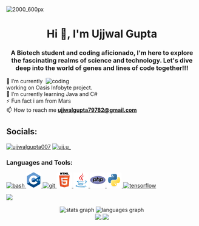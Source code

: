 
![2000_600px](https://github.com/UjjwalGupta007/UjjwalGupta007/assets/97983333/3dae6f6e-0f85-43e4-948f-70fc8baa2423)

<h1 align="center">Hi 👋, I'm Ujjwal Gupta</h1>
<h3 align="center">A Biotech student and coding aficionado, I'm here to explore the fascinating realms of science and technology. Let's dive deep into the world of genes and lines of code together!!!</h3>
<img align="right" alt="coding" width="400" src="https://cdn.dribbble.com/users/787686/screenshots/5966255/media/469acf22e540a0f26b1d896b44b09848.gif">

🔭 I’m currently working on Oasis Infobyte project.<br>🌱 I’m currently learning Java and C#<br>⚡ Fun fact i am from Mars<br>📫 How to reach me **ujjwalgupta79782@gmail.com**

## Socials:
<p align="left">
<a href="https://linkedin.com/in/ujjwalgupta007" target="blank"><img align="center" src="https://raw.githubusercontent.com/rahuldkjain/github-profile-readme-generator/master/src/images/icons/Social/linked-in-alt.svg" alt="ujjwalgupta007" height="30" width="40" /></a>
<a href="https://instagram.com/ujj.u_" target="blank"><img align="center" src="https://raw.githubusercontent.com/rahuldkjain/github-profile-readme-generator/master/src/images/icons/Social/instagram.svg" alt="ujj.u_" height="30" width="40" /></a>
</p>

<h3 align="left">Languages and Tools:</h3>
<p align="left"> <a href="https://www.gnu.org/software/bash/" target="_blank" rel="noreferrer"> <img src="https://www.vectorlogo.zone/logos/gnu_bash/gnu_bash-icon.svg" alt="bash" width="40" height="40"/> </a> <a href="https://www.w3schools.com/cpp/" target="_blank" rel="noreferrer"> <img src="https://raw.githubusercontent.com/devicons/devicon/master/icons/cplusplus/cplusplus-original.svg" alt="cplusplus" width="40" height="40"/> </a> <a href="https://git-scm.com/" target="_blank" rel="noreferrer"> <img src="https://www.vectorlogo.zone/logos/git-scm/git-scm-icon.svg" alt="git" width="40" height="40"/> </a> <a href="https://www.w3.org/html/" target="_blank" rel="noreferrer"> <img src="https://raw.githubusercontent.com/devicons/devicon/master/icons/html5/html5-original-wordmark.svg" alt="html5" width="40" height="40"/> </a> <a href="https://www.java.com" target="_blank" rel="noreferrer"> <img src="https://raw.githubusercontent.com/devicons/devicon/master/icons/java/java-original.svg" alt="java" width="40" height="40"/> </a> <a href="https://www.php.net" target="_blank" rel="noreferrer"> <img src="https://raw.githubusercontent.com/devicons/devicon/master/icons/php/php-original.svg" alt="php" width="40" height="40"/> </a> <a href="https://www.python.org" target="_blank" rel="noreferrer"> <img src="https://raw.githubusercontent.com/devicons/devicon/master/icons/python/python-original.svg" alt="python" width="40" height="40"/> </a> <a href="https://www.tensorflow.org" target="_blank" rel="noreferrer"> <img src="https://www.vectorlogo.zone/logos/tensorflow/tensorflow-icon.svg" alt="tensorflow" width="40" height="40"/> </a> </p>



[![](https://visitcount.itsvg.in/api?id=UjjwalGupta007&icon=0&color=5)](https://visitcount.itsvg.in)



<div align="center">
  <img src="https://github-readme-stats.vercel.app/api?username=UjjwalGupta007&hide_title=false&hide_rank=false&show_icons=true&include_all_commits=false&count_private=true&disable_animations=false&theme=dracula&locale=en&hide_border=false" height="150" alt="stats graph"  />
  <img src="https://github-readme-stats.vercel.app/api/top-langs?username=UjjwalGupta007&locale=en&hide_title=false&layout=compact&card_width=320&langs_count=5&theme=dracula&hide_border=false" height="150" alt="languages graph"  />
</div>

<div align="center">
  <a href="https://github.com/ujjwalgupta007/bharatintern1.0">
  <img align="center" src="https://github-readme-stats.vercel.app/api/pin/?username=UjjwalGupta007&repo=bharatintern1.0&theme=dracula&locale=en&hide_border=false" />
</a>
<a href="https://github.com/UjjwalGupta007/bharatintern2.0">
  <img align="center" src="https://github-readme-stats.vercel.app/api/pin/?username=UjjwalGupta007&repo=bharatintern2.0&theme=dracula&hide_border=false" />
</a>
</div>

